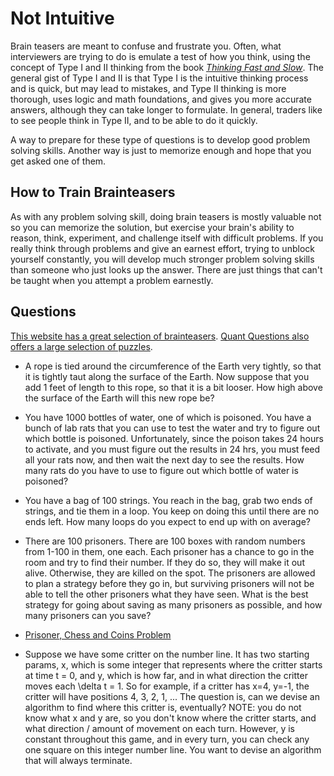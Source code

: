 # Not Intuitive

Brain teasers are meant to confuse and frustrate you. Often, what
interviewers are trying to do is emulate a test of how you think, using the
concept of Type I and II thinking from the book [_Thinking Fast and Slow_](https://amzn.to/3PMXr2e). The
general gist of Type I and II is that Type I is the intuitive thinking
process and is quick, but may lead to mistakes, and Type II thinking is more
thorough, uses logic and math foundations, and gives you more accurate
answers, although they can take longer to formulate. In general, traders like
to see people think in Type II, and to be able to do it quickly.

A way to prepare for these type of questions is to develop good problem
solving skills. Another way is just to memorize enough and hope that you get
asked one of them.

## How to Train Brainteasers

As with any problem solving skill, doing brain teasers is mostly valuable not so you can memorize the solution, but exercise your brain's ability to reason, think, experiment, and challenge itself with difficult problems. If you really think through problems and give an earnest effort, trying to unblock yourself constantly, you will develop much stronger problem solving skills than someone who just looks up the answer. There are just things that can't be taught when you attempt a problem earnestly.

## Questions

[This website has a great selection of brainteasers](http://puzzles.nigelcoldwell.co.uk/). [Quant Questions also offers a large selection of puzzles](https://quantquestions.io/problems).

- A rope is tied around the circumference of the Earth very tightly, so that it is tightly taut along
  the surface of the Earth. Now suppose that you add 1 feet of length to this rope, so that it is a bit
  looser. How high above the surface of the Earth will this new rope be?

- You have 1000 bottles of water, one of which is poisoned. You have a bunch of lab rats that you can
  use to test the water and try to figure out which bottle is poisoned. Unfortunately, since the poison
  takes 24 hours to activate, and you must figure out the results in 24 hrs, you must feed all your rats
  now, and then wait the next day to see the results. How many rats do you have to use to figure out which
  bottle of water is poisoned?

- You have a bag of 100 strings. You reach in the bag, grab two ends of
  strings, and tie them in a loop. You keep on doing this until there are no
  ends left. How many loops do you expect to end up with on average?
  
- There are 100 prisoners. There are 100 boxes with random numbers from 1-100 in them, one each. Each prisoner has a chance to go in the room and try to find their number. If they do so, they will make it out alive. Otherwise, they are killed on the spot. The prisoners are allowed to plan a strategy before they go in, but surviving prisoners will not be able to tell the other prisoners what they have seen. What is the best strategy for going about saving as many prisoners as possible, and how many prisoners can you save?

- [Prisoner, Chess and Coins Problem](https://www.cantorsparadise.com/a-fascinating-prisoners-puzzle-be874032f43e)

- Suppose we have some critter on the number line. It has two starting params, x, which is some integer that represents where the critter starts at time t = 0, and y, which is how far, and in what direction the critter moves each \delta t = 1. So for example, if a critter has x=4, y=-1, the critter will have positions 4, 3, 2, 1, ... The question is, can we devise an algorithm to find where this critter is, eventually? NOTE: you do not know what x and y are, so you don't know where the critter starts, and what direction / amount of movement on each turn. However, y is constant throughout this game, and in every turn, you can check any one square on this integer number line. You want to devise an algorithm that will always terminate.
